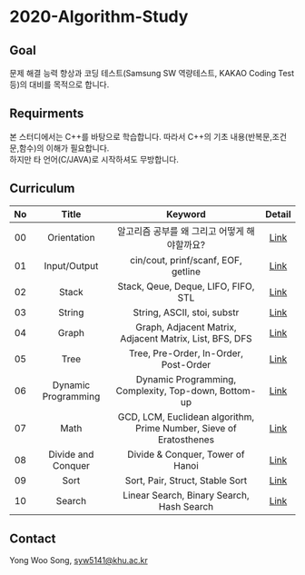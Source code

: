 # 2020-Algorithm-Study

## Goal

문제 해결 능력 향상과 코딩 테스트(Samsung SW 역량테스트, KAKAO Coding Test등)의 대비를 목적으로 합니다.

## Requirments

본 스터디에서는 C++를 바탕으로 학습합니다. 따라서 C++의 기초 내용(반복문,조건문,함수)의 이해가 필요합니다.  
하지만 타 언어(C/JAVA)로 시작하셔도 무방합니다.

## Curriculum

| No  |        Title        |                              Keyword                               |                                         Detail                                         |
| :-: | :-----------------: | :----------------------------------------------------------------: | :------------------------------------------------------------------------------------: |
| 00  |     Orientation     |            알고리즘 공부를 왜 그리고 어떻게 해야할까요?            | [Link](https://github.com/Dcom-KHU/2020-Algorithm-Study/tree/master/Lecture%20Note/00) |
| 01  |    Input/Output     |                cin/cout, prinf/scanf, EOF, getline                 | [Link](https://github.com/Dcom-KHU/2020-Algorithm-Study/tree/master/Lecture%20Note/01) |
| 02  |        Stack        |                Stack, Qeue, Deque, LIFO, FIFO, STL                 | [Link](https://github.com/Dcom-KHU/2020-Algorithm-Study/tree/master/Lecture%20Note/02) |
| 03  |       String        |                    String, ASCII, stoi, substr                     | [Link](https://github.com/Dcom-KHU/2020-Algorithm-Study/tree/master/Lecture%20Note/03) |
| 04  |        Graph        |      Graph, Adjacent Matrix, Adjacent Matrix, List, BFS, DFS       | [Link](https://github.com/Dcom-KHU/2020-Algorithm-Study/tree/master/Lecture%20Note/04) |
| 05  |        Tree         |               Tree, Pre-Order, In-Order, Post-Order                | [Link](https://github.com/Dcom-KHU/2020-Algorithm-Study/tree/master/Lecture%20Note/05) |
| 06  | Dynamic Programming |        Dynamic Programming, Complexity, Top-down, Bottom-up        | [Link](https://github.com/Dcom-KHU/2020-Algorithm-Study/tree/master/Lecture%20Note/06) |
| 07  |        Math         | GCD, LCM, Euclidean algorithm, Prime Number, Sieve of Eratosthenes | [Link](https://github.com/Dcom-KHU/2020-Algorithm-Study/tree/master/Lecture%20Note/07) |
| 08  | Divide and Conquer  |                  Divide & Conquer, Tower of Hanoi                  | [Link](https://github.com/Dcom-KHU/2020-Algorithm-Study/tree/master/Lecture%20Note/08) |
| 09  |        Sort         |                  Sort, Pair, Struct, Stable Sort                   | [Link](https://github.com/Dcom-KHU/2020-Algorithm-Study/tree/master/Lecture%20Note/09) |
| 10  |       Search        |             Linear Search, Binary Search, Hash Search              | [Link](https://github.com/Dcom-KHU/2020-Algorithm-Study/tree/master/Lecture%20Note/10) |

## Contact

Yong Woo Song, syw5141@khu.ac.kr

